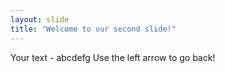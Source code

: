 ```yaml
---
layout: slide
title: "Welcome to our second slide!"
---
```

Your text - abcdefg
Use the left arrow to go back!
